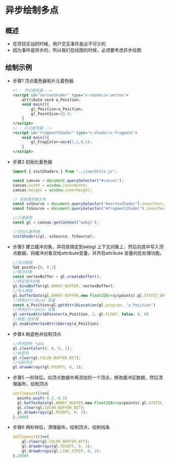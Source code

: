 # 异步绘制多点

## 概述

+ 在项目实战的时候，用户交互事件是必不可少的
+ 因为事件是异步的，所以我们在绘图的时候，必须要考虑异步绘图

## 绘制示例

+ 步骤1 顶点着色器和片元着色器

  ```html
  <!-- 顶点着色器 -->
  <script id="vertexShader" type="x-shader/x-vertex">
      attribute vec4 a_Position;
      void main(){
          gl_Position=a_Position;
          gl_PointSize=20.0;
      }
  </script>
  <!-- 片元着色器 -->
  <script id="fragmentShader" type="x-shader/x-fragment">
      void main(){
          gl_FragColor=vec4(1,1,0,1);
      }
  </script>
  ```

+ 步骤2 初始化着色器

  ```js
  import { initShaders } from "../jsm/Utils.js";

  const canvas = document.querySelector("#canvas");
  canvas.width = window.innerWidth;
  canvas.height = window.innerHeight;

  // 获取着色器文本
  const vsSource = document.querySelector("#vertexShader").innerText;
  const fsSource = document.querySelector("#fragmentShader").innerText;

  //三维画笔
  const gl = canvas.getContext("webgl");

  //初始化着色器
  initShaders(gl, vsSource, fsSource);

  ```

+ 步骤3 建立缓冲对象，并将其绑定到webgl 上下文对象上，然后向其中写入顶点数据。将缓冲对象交给attribute变量，并开启attribute 变量的批处理功能。

  ```js
  //顶点数据
  let points=[0, 0.2]
  //缓冲对象
  const vertexBuffer = gl.createBuffer();
  //绑定缓冲对象
  gl.bindBuffer(gl.ARRAY_BUFFER, vertexBuffer);
  //写入数据
  gl.bufferData(gl.ARRAY_BUFFER,new Float32Array(points),gl.STATIC_DRAW)
  //获取attribute 变量
  const a_Position=gl.getAttribLocation(gl.program, 'a_Position')
  //修改attribute 变量
  gl.vertexAttribPointer(a_Position, 2, gl.FLOAT, false, 0, 0)
  //赋能-批处理
  gl.enableVertexAttribArray(a_Position)

  ```

+ 步骤4 刷底色并绘制顶点

  ```js
  //声明颜色 rgba
  gl.clearColor(0, 0, 0, 1);
  //刷底色
  gl.clear(gl.COLOR_BUFFER_BIT);
  //绘制顶点
  gl.drawArrays(gl.POINTS, 0, 1);

  ```

+ 步骤5 一秒钟后，向顶点数据中再添加的一个顶点，修改缓冲区数据，然后清理画布，绘制顶点

  ```js
  setTimeout(()=>{
    points.push(-0.2,-0.1)
    gl.bufferData(gl.ARRAY_BUFFER,new Float32Array(points),gl.STATIC_DRAW)
    gl.clear(gl.COLOR_BUFFER_BIT);
    gl.drawArrays(gl.POINTS, 0, 2);
  },1000)

  ```

+ 步骤6 两秒钟后，清理画布，绘制顶点，绘制线条

  ```js
  setTimeout(()=>{
      gl.clear(gl.COLOR_BUFFER_BIT);
      gl.drawArrays(gl.POINTS, 0, 2);
      gl.drawArrays(gl.LINE_STRIP, 0, 2);
  },2000)
  ```
